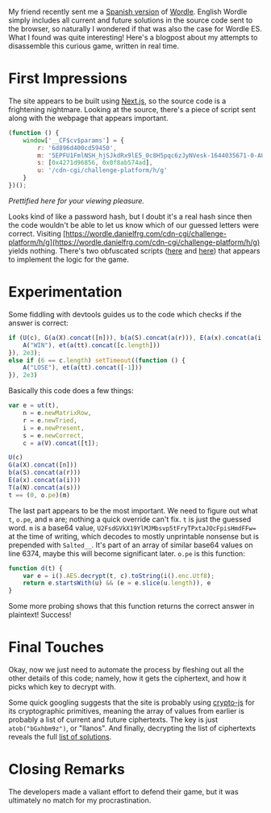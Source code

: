 My friend recently sent me a [Spanish version](https://wordle.danielfrg.com/) of [Wordle](https://www.powerlanguage.co.uk/wordle/). English Wordle simply includes all current and future solutions in the source code sent to the browser, so naturally I wondered if that was also the case for Wordle ES. What I found was quite interesting! Here's a blogpost about my attempts to disassemble this curious game, written in real time.

# First Impressions

The site appears to be built using [Next.js](https://nextjs.org/), so the source code is a frightening nightmare. Looking at the source, there's a piece of script sent along with the webpage that appears important.

```js
(function () {
    window['__CF$cv$params'] = {
        r: '6d896d400cd59450',
        m: '5EPFU1FmlNSH_hjSJkdRx9lE5_0c8H5pqc6zJyNVesk-1644035671-0-AUNM63OowGUzDsEJsdBE03Nyoyhum2aCVewdVwQo3GfH6NrSWDSsFpr3LwJECLR4q807WjCDPC1AQVdI2/JQx8U9wP+GTjRTuQmnQEcYg6oYDsrGPQvVYUrP/OihJtRUAg==',
        s: [0x4271d96856, 0x0f8ab574ad],
        u: '/cdn-cgi/challenge-platform/h/g'
    }
})();
```
*Prettified here for your viewing pleasure.*

Looks kind of like a password hash, but I doubt it's a real hash since then the code wouldn't be able to let us know which of our guessed letters were correct. Visiting [https://wordle.danielfrg.com/cdn-cgi/challenge-platform/h/g](https://wordle.danielfrg.com/cdn-cgi/challenge-platform/h/g) yields nothing. There's two obfuscated scripts ([here](/static/wordle-invisible.js) and [here](/static/wordle-app.js)) that appears to implement the logic for the game. 

# Experimentation

Some fiddling with devtools guides us to the code which checks if the answer is correct:

```js
if (U(c), G(a(X).concat([n])), b(a(S).concat(a(r))), E(a(x).concat(a(i))), T(a(N).concat(a(s))), t == (0, o.pe)(m)) setTimeout((function () {
    A("WIN"), et(a(tt).concat([c.length]))
}), 2e3);
else if (6 == c.length) setTimeout((function () {
    A("LOSE"), et(a(tt).concat([-1]))
}), 2e3)
```

Basically this code does a few things:

```js
var e = ut(t),
    n = e.newMatrixRow,
    r = e.newTried,
    i = e.newPresent,
    s = e.newCorrect,
    c = a(V).concat([t]);

U(c)
G(a(X).concat([n]))
b(a(S).concat(a(r)))
E(a(x).concat(a(i)))
T(a(N).concat(a(s)))
t == (0, o.pe)(m)
```

The last part appears to be the most important. We need to figure out what `t`, `o.pe`, and `m` are; nothing a quick override can't fix. `t` is just the guessed word. `m` is a base64 value, `U2FsdGVkX19YlMJMbsvp5tFryTPxtaJOcFpisHmdFFw=` at the time of writing, which decodes to mostly unprintable nonsense but is prepended with `Salted__`. It's part of an array of similar base64 values on line 6374, maybe this will become significant later. `o.pe` is this function:

```js
function d(t) {
    var e = i().AES.decrypt(t, c).toString(i().enc.Utf8);
    return e.startsWith(u) && (e = e.slice(u.length)), e
}
```

Some more probing shows that this function returns the correct answer in plaintext! Success!

# Final Touches

Okay, now we just need to automate the process by fleshing out all the other details of this code; namely, how it gets the ciphertext, and how it picks which key to decrypt with.

Some quick googling suggests that the site is probably using [crypto-js](https://www.npmjs.com/package/crypto-js) for its cryptographic primitives, meaning the array of values from earlier is probably a list of current and future ciphertexts. The key is just `atob("bGxhbm9z")`, or "llanos". And finally, decrypting the list of ciphertexts reveals the full [list of solutions](/static/wordle-words.txt).

# Closing Remarks

The developers made a valiant effort to defend their game, but it was ultimately no match for my procrastination.